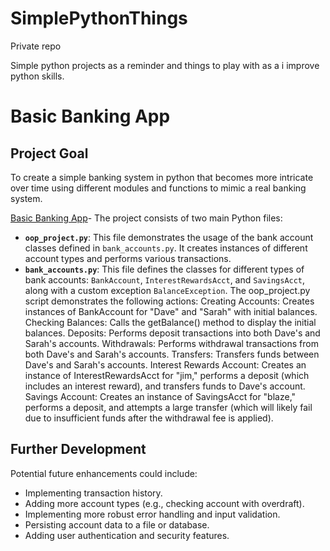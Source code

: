 # SimplePythonThings

Private repo 

Simple python projects as a reminder and things to play with as a i improve python skills. 

# Basic Banking App 

## Project Goal
To create a simple banking system in python that becomes more intricate over time using different modules and functions to mimic a real banking system.

[Basic Banking App](https://github.com/OklenCodes/SimplePythonThings/tree/main/SimpleBanking)- 
The project consists of two main Python files:
* **`oop_project.py`**: This file demonstrates the usage of the bank account classes defined in `bank_accounts.py`. It creates instances of different account types and performs various transactions.
* **`bank_accounts.py`**: This file defines the classes for different types of bank accounts: `BankAccount`, `InterestRewardsAcct`, and `SavingsAcct`, along with a custom exception `BalanceException`.
The oop_project.py script demonstrates the following actions:
Creating Accounts: Creates instances of BankAccount for "Dave" and "Sarah" with initial balances.
Checking Balances: Calls the getBalance() method to display the initial balances.
Deposits: Performs deposit transactions into both Dave's and Sarah's accounts.
Withdrawals: Performs withdrawal transactions from both Dave's and Sarah's accounts.
Transfers: Transfers funds between Dave's and Sarah's accounts.
Interest Rewards Account: Creates an instance of InterestRewardsAcct for "jim," performs a deposit (which includes an interest reward), and transfers funds to Dave's account.
Savings Account: Creates an instance of SavingsAcct for "blaze," performs a deposit, and attempts a large transfer (which will likely fail due to insufficient funds after the withdrawal fee is applied).

## Further Development
Potential future enhancements could include:

* Implementing transaction history.
* Adding more account types (e.g., checking account with overdraft).
* Implementing more robust error handling and input validation.
* Persisting account data to a file or database.
* Adding user authentication and security features.
